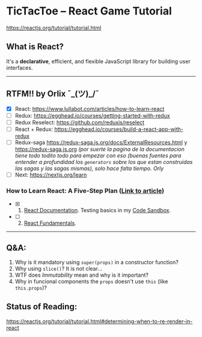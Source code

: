 # TicTacToe – React Game Tutorial
https://reactjs.org/tutorial/tutorial.html

## What is React?
It's a **declarative**, efficient, and flexible JavaScript library for building user interfaces.

---
## RTFM!! by Orlix ¯\_(ツ)_/¯
- [x] React: https://www.lullabot.com/articles/how-to-learn-react
- [ ] Redux: https://egghead.io/courses/getting-started-with-redux
- [ ] Redux Reselect: https://github.com/reduxjs/reselect
- [ ] React + Redux: https://egghead.io/courses/build-a-react-app-with-redux
- [ ] Redux-saga https://redux-saga.js.org/docs/ExternalResources.html y https://redux-saga.js.org _(por suerte la pagina de la documentacion tiene todo todito todo para empezar con eso (buenas fuentes para entender a profundidad los `generators` sobre los que estan construidas las sagas y las sagas mismas), solo hace falta tiempo. Orly_
- [ ] Next: https://nextjs.org/learn

### How to Learn React: A Five-Step Plan ([Link to article](https://www.lullabot.com/articles/how-to-learn-react))
- [x] 1. [React Documentation](https://facebook.github.io/react/docs/installation.html). Testing basics in my [Code Sandbox](https://codesandbox.io/s/z6mm45q8nx).
- [ ] 2. [React Fundamentals](https://reacttraining.com/online/react-fundamentals).

---

## Q&A:
1. Why is it mandatory using `super(props)` in a constructor function?
2. Why using `slice()`? It is not clear...
3. WTF does _Immutability_ mean and why is it important?
4. Why in funcional components the `props` doesn't use `this` (like `this.props`)?

## Status of Reading:
https://reactjs.org/tutorial/tutorial.html#determining-when-to-re-render-in-react